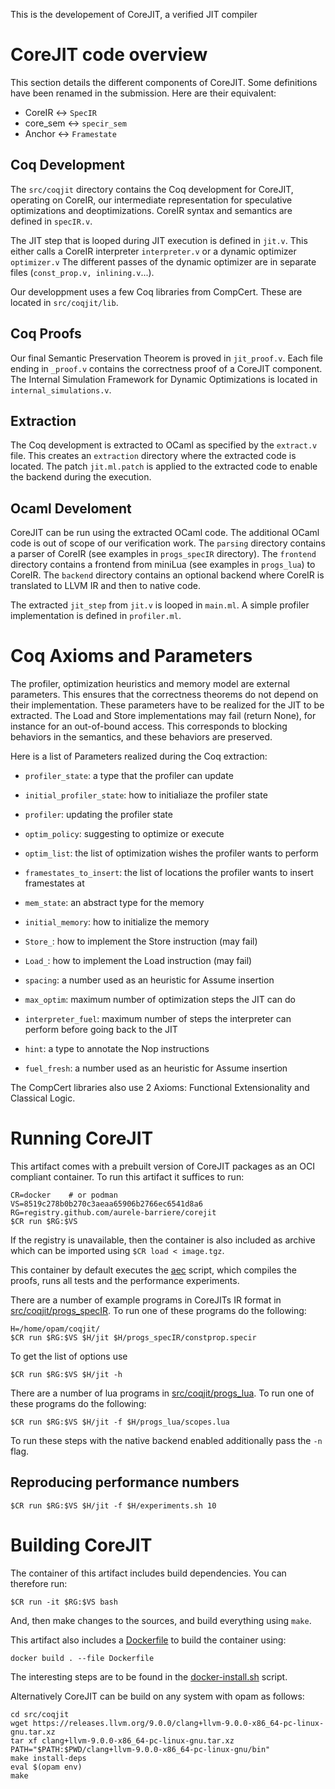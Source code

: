 This is the developement of CoreJIT, a verified JIT compiler


# CoreJIT code overview

This section details the different components of CoreJIT.
Some definitions have been renamed in the submission.
Here are their equivalent:
- CoreIR     <->   `SpecIR`
- core_sem   <->   `specir_sem`
- Anchor     <->   `Framestate`

## Coq Development

The `src/coqjit` directory contains the Coq development for CoreJIT, operating on CoreIR, our intermediate representation for speculative optimizations and deoptimizations.
CoreIR syntax and semantics are defined in `specIR.v`.

The JIT step that is looped during JIT execution is defined in `jit.v`.
This either calls a CoreIR interpreter `interpreter.v` or a dynamic optimizer `optimizer.v`
The different passes of the dynamic optimizer are in separate files (`const_prop.v, inlining.v`...).

Our developpment uses a few Coq libraries from CompCert. These are located in `src/coqjit/lib`.

## Coq Proofs

Our final Semantic Preservation Theorem is proved in `jit_proof.v`.
Each file ending in `_proof.v` contains the correctness proof of a CoreJIT component.
The Internal Simulation Framework for Dynamic Optimizations is located in `internal_simulations.v`.

## Extraction

The Coq development is extracted to OCaml as specified by the `extract.v` file.
This creates an `extraction` directory where the extracted code is located.
The patch `jit.ml.patch` is applied to the extracted code to enable the backend during the execution.

## Ocaml Develoment

CoreJIT can be run using the extracted OCaml code. The additional OCaml code is out of scope of our verification work.
The `parsing` directory contains a parser of CoreIR (see examples in `progs_specIR` directory).
The `frontend` directory contains a frontend from miniLua (see examples in `progs_lua`) to CoreIR.
The `backend` directory contains an optional backend where CoreIR is translated to LLVM IR and then to native code.

The extracted `jit_step` from `jit.v` is looped in `main.ml`. 
A simple profiler implementation is defined in `profiler.ml`.

# Coq Axioms and Parameters

The profiler, optimization heuristics and memory model are external parameters.
This ensures that the correctness theorems do not depend on their implementation.
These parameters have to be realized for the JIT to be extracted.
The Load and Store implementations may fail (return None), for instance for an out-of-bound access.
This corresponds to blocking behaviors in the semantics, and these behaviors are preserved.

Here is a list of Parameters realized during the Coq extraction:
- `profiler_state`:          a type that the profiler can update
- `initial_profiler_state`:  how to initialiaze the profiler state
- `profiler`:                updating the profiler state
- `optim_policy`:            suggesting to optimize or execute
- `optim_list`:              the list of optimization wishes the profiler wants to perform
- `framestates_to_insert`:   the list of locations the profiler wants to insert framestates at

- `mem_state`:               an abstract type for the memory
- `initial_memory`:          how to initialize the memory
- `Store_`:                  how to implement the Store instruction (may fail)
- `Load_`:                   how to implement the Load instruction (may fail)

- `spacing`:                 a number used as an heuristic for Assume insertion
- `max_optim`:               maximum number of optimization steps the JIT can do
- `interpreter_fuel`:        maximum number of steps the interpreter can perform before going back to the JIT
- `hint`:                    a type to annotate the Nop instructions
- `fuel_fresh`:              a number used as an heuristic for Assume insertion

The CompCert libraries also use 2 Axioms: Functional Extensionality and Classical Logic.

# Running CoreJIT

This artifact comes with a prebuilt version of CoreJIT packages as an OCI compliant container.
To run this artifact it suffices to run:

```
CR=docker    # or podman
VS=8519c278b0b270c3aeaa65906b2766ec6541d8a6
RG=registry.github.com/aurele-barriere/corejit
$CR run $RG:$VS
```

If the registry is unavailable, then the container is also included as archive which can be imported using `$CR load < image.tgz`.

This container by default executes the [aec](https://github.com/Aurele-Barriere/CoreJIT/blob/master/aec.sh) script, which compiles the proofs, runs all tests and the performance experiments.

There are a number of example programs in CoreJITs IR format in [src/coqjit/progs_specIR](https://github.com/Aurele-Barriere/CoreJIT/tree/master/src/coqjit/progs_specIR). To run one of these programs do the following:

```
H=/home/opam/coqjit/
$CR run $RG:$VS $H/jit $H/progs_specIR/constprop.specir
```

To get the list of options use

```
$CR run $RG:$VS $H/jit -h
```

There are a number of lua programs in [src/coqjit/progs_lua](https://github.com/Aurele-Barriere/CoreJIT/tree/master/src/coqjit/progs_lua). To run one of these programs do the following:

```
$CR run $RG:$VS $H/jit -f $H/progs_lua/scopes.lua
```

To run these steps with the native backend enabled additionally pass the `-n` flag.


## Reproducing performance numbers

```
$CR run $RG:$VS $H/jit -f $H/experiments.sh 10
```

# Building CoreJIT

The container of this artifact includes build dependencies. You can therefore run:

```
$CR run -it $RG:$VS bash
```

And, then make changes to the sources, and build everything using `make`.

This artifact also includes a [Dockerfile](https://github.com/Aurele-Barriere/CoreJIT/blob/master/Dockerfile) to build the container using:

```
docker build . --file Dockerfile
```

The interesting steps are to be found in the [docker-install.sh](https://github.com/Aurele-Barriere/CoreJIT/blob/master/container-install.sh) script. 

Alternatively CoreJIT can be build on any system with opam as follows:

```
cd src/coqjit
wget https://releases.llvm.org/9.0.0/clang+llvm-9.0.0-x86_64-pc-linux-gnu.tar.xz
tar xf clang+llvm-9.0.0-x86_64-pc-linux-gnu.tar.xz
PATH="$PATH:$PWD/clang+llvm-9.0.0-x86_64-pc-linux-gnu/bin"
make install-deps
eval $(opam env)
make
```
